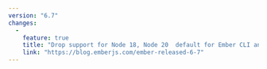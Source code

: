 ```yaml
---
version: "6.7"
changes:
  -
    feature: true
    title: "Drop support for Node 18, Node 20  default for Ember CLI and add support for Node 24."
    link: "https://blog.emberjs.com/ember-released-6-7"
---
```

